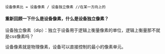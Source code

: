 ```text
设备像素比 = 设备像素 / 设备独立像素 //在某一方向上的
```

#### 重新回顾一下什么是设备像素，什么是设备独立像素？

设备独立像素（dip）：独立于设备用于逻辑上衡量像素的单位，逻辑上衡量那不就是css像素吗？

设备像素就是物理像素，设备可以直接控制的最小的像素单元。

